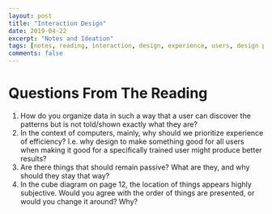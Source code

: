 ```yaml
---
layout: post
title: "Interaction Design"
date: 2019-04-22
excerpt: "Notes and Ideation"
tags: [notes, reading, interaction, design, experience, users, design process ]
comments: false
---
```


# Questions From The Reading
1. How do you organize data in such a way that a user can discover the patterns but is not told/shown exactly what they are?
2. In the context of computers, mainly, why should we prioritize experience of efficiency? I.e. why design to make something good for all users when making it good for a specifically trained user might produce better results?
3. Are there things that should remain passive? What are they, and why should they stay that way?
4. In the cube diagram on page 12, the location of things appears highly subjective. Would you agree with the order of things are presented, or would you change it around? Why?
